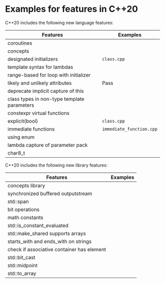 # Examples for features in C++20

C++20 includes the following new language features:

| Features       | Examples |
| -------------- | ---- |
| coroutines |  |
| concepts |  |
| designated initializers | `class.cpp` |
| template syntax for lambdas |  |
| range-based for loop with initializer |  |
| likely and unlikely attributes | Pass |
| deprecate implicit capture of this |  |
| class types in non-type template parameters |  |
| constexpr virtual functions |  |
| explicit(bool) | `class.cpp` |
| immediate functions | `immediate_function.cpp` |
| using enum |  |
| lambda capture of parameter pack |  |
| char8_t |  |

C++20 includes the following new library features:

| Features       | Examples |
| -------------- | ---- |
| concepts library |  |
| synchronized buffered outputstream |  |
| std::span |  |
| bit operations |  |
| math constants |  |
| std::is_constant_evaluated |  |
| std::make_shared supports arrays |  |
| starts_with and ends_with on strings |  |
| check if associative container has element |  |
| std::bit_cast |  |
| std::midpoint |  |
| std::to_array |  |
